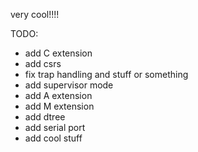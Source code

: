 very cool!!!!

TODO:
- add C extension
- add csrs
- fix trap handling and stuff or something
- add supervisor mode
- add A extension
- add M extension
- add dtree
- add serial port
- add cool stuff